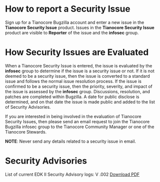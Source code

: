 # How to report a Security Issue

Sign up for a Tianocore Bugzilla account and enter a new issue in the **Tianocore Security Issue** product.  Issues in the **Tianocore Security Issue** product are visible to **Reporter** of the issue and the **infosec** group.

# How Security Issues are Evaluated

When a Tianocore Security Issue is entered, the issue is evaluated by the **infosec** group to determine if the issue is a security issue or not.  If it is not deemed to be a security issue, then the issue is converted to a standard issue and follows the normal issue resolution process.   If the issue is confirmed to be a security issue, then the priority, severity, and impact of the issue is assessed by the **infosec** group.  Discussions, resolution, and patches are completed within Bugzilla.  A date for public disclose is determined, and on that date the issue is made public and added to the list of Security Advisories.

If you are interested in being involved in the evaluation of Tianocore Security Issues, then please send an email request to join the Tianocore Bugzilla infosec group to the Tianocore Community Manager or one of the Tianocore Stewards.

**NOTE**: Never send any details related to a security issue in email.

# Security Advisories

List of current EDK II Security Advisory logs: V .002 [Download PDF](http://sourceforge.net/projects/edk2/files/Security_Advisory/EDK%20II%20Security%20Advisory%20Log%20002.pdf/download)



